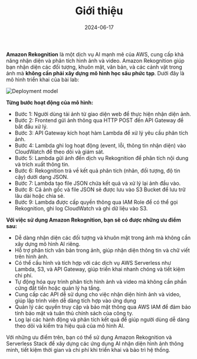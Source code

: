 ﻿---
title: "Giới thiệu"
date: 2024-06-17
weight: 1
chapter: false
pre: " <b> 1. </b> "
---

**Amazon Rekognition** là một dịch vụ AI mạnh mẽ của AWS, cung cấp khả năng nhận diện và phân tích hình ảnh và video. Amazon Rekognition giúp bạn nhận diện các đối tượng, khuôn mặt, văn bản, và các cảnh vật trong ảnh mà **không cần phải xây dựng mô hình học sâu phức tạp**. Dưới đây là mô hình triển khai của bài lab:

![Deployment model](/images/main.png)

**Từng bước hoạt động của mô hình:**

- Bước 1: Người dùng tải ảnh từ giao diện web để thực hiện nhận diện ảnh.
- Bước 2: Frontend gửi ảnh thông qua HTTP POST đến API Gateway để bắt đầu xử lý.
- Bước 3: API Gateway kích hoạt hàm Lambda để xử lý yêu cầu phân tích ảnh.
- Bước 4: Lambda ghi log hoạt động (event, lỗi, thông tin nhận diện) vào CloudWatch để theo dõi và giám sát.
- Bước 5: Lambda gửi ảnh đến dịch vụ Rekognition để phân tích nội dung và trích xuất thông tin.
- Bước 6: Rekognition trả về kết quả phân tích (nhãn, đối tượng, độ tin cậy) dưới dạng JSON.
- Bước 7: Lambda tạo file JSON chứa kết quả và xử lý lại ảnh đầu vào.
- Bước 8: Cả ảnh gốc và file JSON sẽ được lưu vào S3 Bucket để lưu trữ lâu dài hoặc chia sẻ.
- Bước 9: Lambda được cấp quyền thông qua IAM Role để có thể gọi Rekognition, ghi log CloudWatch và ghi dữ liệu vào S3.

**Với việc sử dụng Amazon Rekognition, bạn sẽ có được những ưu điểm sau:**

- Dễ dàng nhận diện các đối tượng và khuôn mặt trong ảnh mà không cần xây dựng mô hình AI riêng.
- Hỗ trợ phân tích văn bản trong ảnh, giúp nhận diện thông tin và chữ viết trên hình ảnh.
- Có thể cấu hình và tích hợp với các dịch vụ AWS Serverless như Lambda, S3, và API Gateway, giúp triển khai nhanh chóng và tiết kiệm chi phí.
- Tự động hóa quy trình phân tích hình ảnh và video mà không cần phần cứng đắt tiền hoặc quản lý hạ tầng.
- Cung cấp các API dễ sử dụng cho việc nhận diện hình ảnh và video, giúp lập trình viên dễ dàng tích hợp vào ứng dụng
- Quản lý các quyền truy cập và bảo mật thông qua AWS IAM để đảm bảo tính bảo mật và tuân thủ chính sách của công ty.
- Log lại các hành động và phân tích kết quả để giúp người dùng dễ dàng theo dõi và kiểm tra hiệu quả của mô hình AI.

Với những ưu điểm trên, bạn có thể sử dụng Amazon Rekognition và Serverless Stack để xây dựng các ứng dụng AI nhận diện hình ảnh thông minh, tiết kiệm thời gian và chi phí khi triển khai và bảo trì hệ thống.
